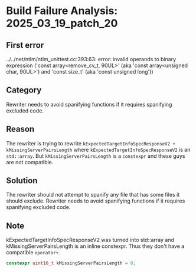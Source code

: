 # Build Failure Analysis: 2025_03_19_patch_20

## First error

../../net/ntlm/ntlm_unittest.cc:393:63: error: invalid operands to binary expression ('const array<remove_cv_t<unsigned char>, 90UL>' (aka 'const array<unsigned char, 90UL>') and 'const size_t' (aka 'const unsigned long'))

## Category
Rewriter needs to avoid spanifying functions if it requires spanifying excluded code.

## Reason
The rewriter is trying to rewrite `kExpectedTargetInfoSpecResponseV2 + kMissingServerPairsLength` where `kExpectedTargetInfoSpecResponseV2` is an `std::array`. But `kMissingServerPairsLength` is a `constexpr` and these guys are not compatible.

## Solution
The rewriter should not attempt to spanify any file that has some files it should exclude. Rewriter needs to avoid spanifying functions if it requires spanifying excluded code.

## Note
kExpectedTargetInfoSpecResponseV2 was turned into std::array and kMissingServerPairsLength is an inline constexpr. Thus they don't have a compatible `operator+`.

```c++
constexpr uint16_t kMissingServerPairsLength = 8;